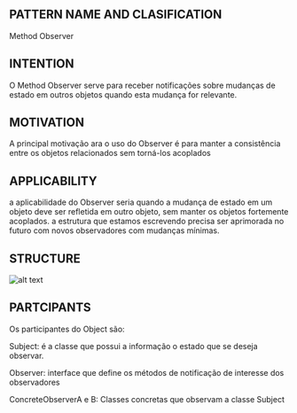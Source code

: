 
## PATTERN NAME AND CLASIFICATION
Method Observer

## INTENTION
O Method Observer serve para receber notificações sobre mudanças de estado em outros objetos quando esta mudança for relevante.

## MOTIVATION
A principal motivação  ara o uso do Observer é para manter a consistência entre os objetos relacionados sem torná-los acoplados

## APPLICABILITY
a aplicabilidade do Observer seria quando a mudança de estado em um objeto deve ser refletida em outro objeto, sem manter os objetos fortemente acoplados. a estrutura que estamos escrevendo precisa ser aprimorada no futuro com novos observadores com mudanças mínimas.

## STRUCTURE
![alt text](https://upload.wikimedia.org/wikipedia/commons/thumb/a/a8/Observer_w_update.svg/500px-Observer_w_update.svg.png)

## PARTCIPANTS
Os participantes do Object são:

Subject: é a classe que possui a informação o estado que se deseja observar.

Observer: interface que define os métodos de notificação de interesse dos observadores 

ConcreteObserverA e B: Classes concretas que observam a classe Subject